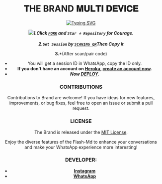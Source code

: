  <h1 align="center"> 𝐓HE BRAND 𝐌𝐔𝐋𝐓𝐈 𝐃𝐄𝐕𝐈𝐂𝐄  </h1>
<div align="center">
 <a href="https://git.io/typing-svg"><img src="https://readme-typing-svg.demolab.com?font=Black+Ops+One&size=50&pause=1000&color=1BAFBAFF&center=true&width=910&height=100&lines= THANKS FOR CHOOSING +BRAND-MD;MULTI+DEVICE+WHATSAPP+BOT;CREATED+BY+BRIAN;RELESED+4.4.2024" alt="Typing SVG" /></a>
  </p>
<img src="data:img "https://google.search bot.com
 ### SET-UP
**📌DEPLOY ON HEROKU**

***1.Click [`FORK`](https://github.com/himbrian1/brand/fork) and `Star ⭐ Repository` for Courage.***

***2.`Get Session` by [`SCANING QR`](https://qr-hazel-alpha.vercel.app/md)Then Copy it***

**3.***(After scan/pair code)
   - You will get a session ID in WhatsApp, copy the ID only.
   - **If you don't have an account on [Heroku](https://signup.heroku.com/), [create an account now](https://signup.heroku.com/).**
   - ***Now [DEPLOY](https://dashboard.heroku.com/new?template=https://github.com/franceking1/Flash-Md).***


### CONTRIBUTIONS 

Contributions to Brand are welcome! If you have ideas for new features, improvements, or bug fixes, feel free to open an issue or submit a pull request.

### LICENSE 

The Brand is released under the [MIT License](https://opensource.org/licenses/MIT).

Enjoy the diverse features of the Flash-Md  to enhance your conversations and make your WhatsApp experience more interesting!

### DEVELOPER:

- [**Instagram**](https://instagram.com/him_.brian)
- [**WhatsApp**](https://wa.me/255689997037)

